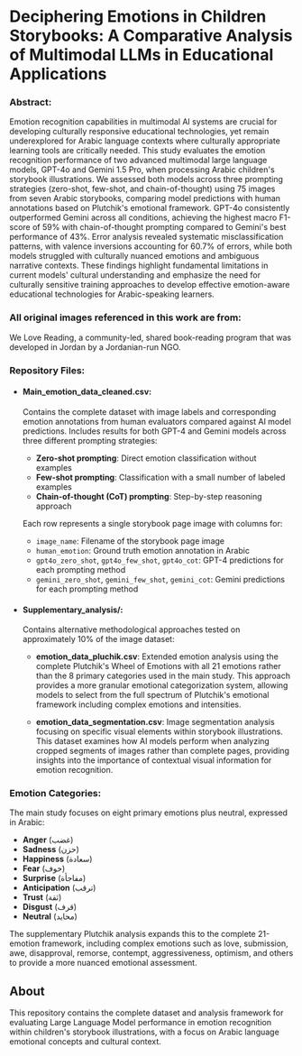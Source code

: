 # Deciphering Emotions in Children Storybooks: A Comparative Analysis of Multimodal LLMs in Educational Applications

### Abstract:

Emotion recognition capabilities in multimodal AI systems are crucial for developing culturally responsive educational technologies, yet remain underexplored for Arabic language contexts where culturally appropriate learning tools are critically needed. This study evaluates the emotion recognition performance of two advanced multimodal large language models, GPT-4o and Gemini 1.5 Pro, when processing Arabic children's storybook illustrations. We assessed both models across three prompting strategies (zero-shot, few-shot, and chain-of-thought) using 75 images from seven Arabic storybooks, comparing model predictions with human annotations based on Plutchik's emotional framework. GPT-4o consistently outperformed Gemini across all conditions, achieving the highest macro F1-score of 59% with chain-of-thought prompting compared to Gemini's best performance of 43%. Error analysis revealed systematic misclassification patterns, with valence inversions accounting for 60.7% of errors, while both models struggled with culturally nuanced emotions and ambiguous narrative contexts. These findings highlight fundamental limitations in current models' cultural understanding and emphasize the need for culturally sensitive training approaches to develop effective emotion-aware educational technologies for Arabic-speaking learners.

### All original images referenced in this work are from:

We Love Reading, a community-led, shared book-reading program that was developed in Jordan by a Jordanian-run NGO.


### Repository Files:

* #### Main_emotion_data_cleaned.csv:
  Contains the complete dataset with image labels and corresponding emotion annotations from human evaluators compared against AI model predictions. Includes results for both GPT-4 and Gemini models across three different prompting strategies:
  - **Zero-shot prompting**: Direct emotion classification without examples
  - **Few-shot prompting**: Classification with a small number of labeled examples  
  - **Chain-of-thought (CoT) prompting**: Step-by-step reasoning approach
  
  Each row represents a single storybook page image with columns for:
  - `image_name`: Filename of the storybook page image
  - `human_emotion`: Ground truth emotion annotation in Arabic
  - `gpt4o_zero_shot`, `gpt4o_few_shot`, `gpt4o_cot`: GPT-4 predictions for each prompting method
  - `gemini_zero_shot`, `gemini_few_shot`, `gemini_cot`: Gemini predictions for each prompting method

* #### Supplementary_analysis/:
  Contains alternative methodological approaches tested on approximately 10% of the image dataset:
  
  - **emotion_data_pluchik.csv**: Extended emotion analysis using the complete Plutchik's Wheel of Emotions with all 21 emotions rather than the 8 primary categories used in the main study. This approach provides a more granular emotional categorization system, allowing models to select from the full spectrum of Plutchik's emotional framework including complex emotions and intensities.
  
  - **emotion_data_segmentation.csv**: Image segmentation analysis focusing on specific visual elements within storybook illustrations. This dataset examines how AI models perform when analyzing cropped segments of images rather than complete pages, providing insights into the importance of contextual visual information for emotion recognition.

### Emotion Categories:

The main study focuses on eight primary emotions plus neutral, expressed in Arabic:
- **Anger** (غضب)
- **Sadness** (حزن)  
- **Happiness** (سعادة)
- **Fear** (خوف)
- **Surprise** (مفاجأة)
- **Anticipation** (ترقب)
- **Trust** (ثقة)
- **Disgust** (قرف)
- **Neutral** (محايد)

The supplementary Plutchik analysis expands this to the complete 21-emotion framework, including complex emotions such as love, submission, awe, disapproval, remorse, contempt, aggressiveness, optimism, and others to provide a more nuanced emotional assessment.


## About

This repository contains the complete dataset and analysis framework for evaluating Large Language Model performance in emotion recognition within children's storybook illustrations, with a focus on Arabic language emotional concepts and cultural context. 